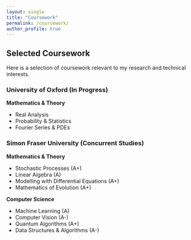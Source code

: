 ```yaml
---
layout: single
title: "Coursework"
permalink: /coursework/
author_profile: true
---
```


## Selected Coursework

Here is a selection of coursework relevant to my research and technical interests.

### University of Oxford (In Progress)

**Mathematics & Theory**  
- Real Analysis
- Probability & Statistics
- Fourier Series & PDEs

### Simon Fraser University (Concurrent Studies)

**Mathematics & Theory**  
- Stochastic Processes (A+)
- Linear Algebra (A)
- Modelling with Differential Equations (A+)
- Mathematics of Evolution (A+)

**Computer Science**  
- Machine Learning (A)
- Computer Vision (A-)
- Quantum Algorithms (A+)
- Data Structures & Algorithms (A-)
